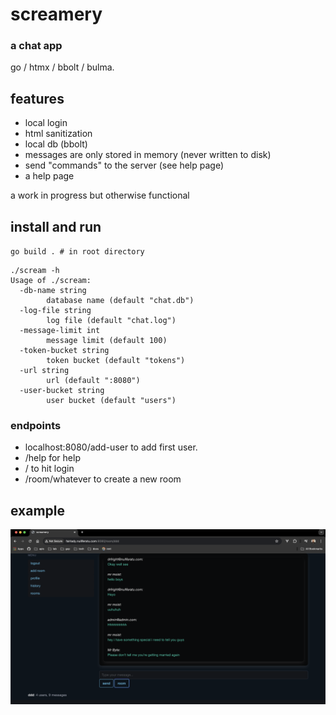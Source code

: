 # screamery

### a chat app

go / htmx / bbolt / bulma.

## features
- local login
- html sanitization
- local db (bbolt)
- messages are only stored in memory (never written to disk)
- send "commands" to the server (see help page)
- a help page

a work in progress but otherwise functional

## install and run
`go build . # in root directory`

```
./scream -h
Usage of ./scream:
  -db-name string
    	database name (default "chat.db")
  -log-file string
    	log file (default "chat.log")
  -message-limit int
    	message limit (default 100)
  -token-bucket string
    	token bucket (default "tokens")
  -url string
    	url (default ":8080")
  -user-bucket string
    	user bucket (default "users")
```

### endpoints
- localhost:8080/add-user to add first user.
- /help for help
- / to hit login
- /room/whatever to create a new room

## example

![room_example](docs/example.png)
